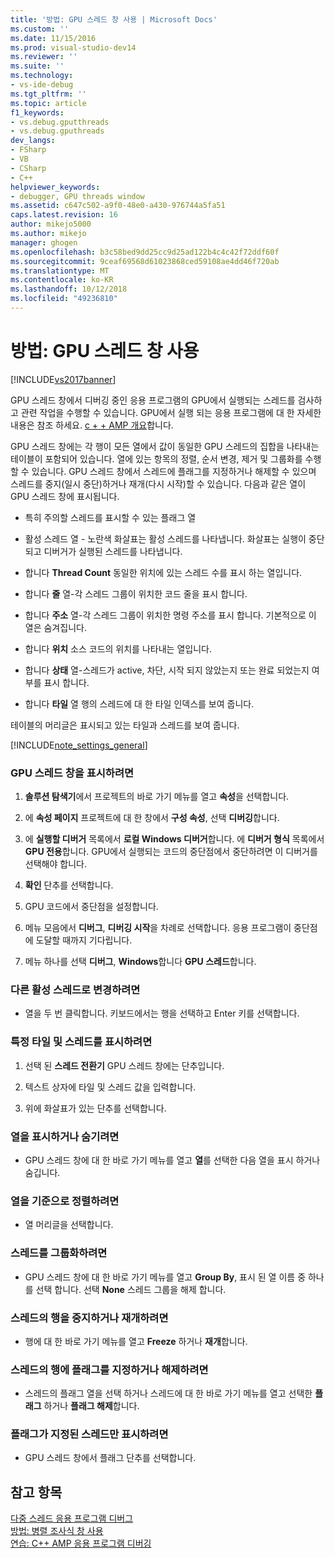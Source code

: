 ```yaml
---
title: '방법: GPU 스레드 창 사용 | Microsoft Docs'
ms.custom: ''
ms.date: 11/15/2016
ms.prod: visual-studio-dev14
ms.reviewer: ''
ms.suite: ''
ms.technology:
- vs-ide-debug
ms.tgt_pltfrm: ''
ms.topic: article
f1_keywords:
- vs.debug.gputthreads
- vs.debug.gputhreads
dev_langs:
- FSharp
- VB
- CSharp
- C++
helpviewer_keywords:
- debugger, GPU threads window
ms.assetid: c647c502-a9f0-48e0-a430-976744a5fa51
caps.latest.revision: 16
author: mikejo5000
ms.author: mikejo
manager: ghogen
ms.openlocfilehash: b3c58bed9dd25cc9d25ad122b4c4c42f72ddf60f
ms.sourcegitcommit: 9ceaf69568d61023868ced59108ae4dd46f720ab
ms.translationtype: MT
ms.contentlocale: ko-KR
ms.lasthandoff: 10/12/2018
ms.locfileid: "49236810"
---
```

# <a name="how-to-use-the-gpu-threads-window"></a>방법: GPU 스레드 창 사용
[!INCLUDE[vs2017banner](../includes/vs2017banner.md)]

GPU 스레드 창에서 디버깅 중인 응용 프로그램의 GPU에서 실행되는 스레드를 검사하고 관련 작업을 수행할 수 있습니다. GPU에서 실행 되는 응용 프로그램에 대 한 자세한 내용은 참조 하세요. [c + + AMP 개요](http://msdn.microsoft.com/library/9e593b06-6e3c-43e9-8bae-6d89efdd39fc)합니다.  
  
 GPU 스레드 창에는 각 행이 모든 열에서 값이 동일한 GPU 스레드의 집합을 나타내는 테이블이 포함되어 있습니다. 열에 있는 항목의 정렬, 순서 변경, 제거 및 그룹화를 수행할 수 있습니다. GPU 스레드 창에서 스레드에 플래그를 지정하거나 해제할 수 있으며 스레드를 중지(일시 중단)하거나 재개(다시 시작)할 수 있습니다. 다음과 같은 열이 GPU 스레드 창에 표시됩니다.  
  
-   특히 주의할 스레드를 표시할 수 있는 플래그 열  
  
-   활성 스레드 열 - 노란색 화살표는 활성 스레드를 나타냅니다. 화살표는 실행이 중단되고 디버거가 실행된 스레드를 나타냅니다.  
  
-   합니다 **Thread Count** 동일한 위치에 있는 스레드 수를 표시 하는 열입니다.  
  
-   합니다 **줄** 열-각 스레드 그룹이 위치한 코드 줄을 표시 합니다.  
  
-   합니다 **주소** 열-각 스레드 그룹이 위치한 명령 주소를 표시 합니다. 기본적으로 이 열은 숨겨집니다.  
  
-   합니다 **위치** 소스 코드의 위치를 나타내는 열입니다.  
  
-   합니다 **상태** 열-스레드가 active, 차단, 시작 되지 않았는지 또는 완료 되었는지 여부를 표시 합니다.  
  
-   합니다 **타일** 열 행의 스레드에 대 한 타일 인덱스를 보여 줍니다.  
  
 테이블의 머리글은 표시되고 있는 타일과 스레드를 보여 줍니다.  
  
 [!INCLUDE[note_settings_general](../includes/note-settings-general-md.md)]  
  
### <a name="to-display-the-gpu-threads-window"></a>GPU 스레드 창을 표시하려면  
  
1.  **솔루션 탐색기**에서 프로젝트의 바로 가기 메뉴를 열고 **속성**을 선택합니다.  
  
2.  에 **속성 페이지** 프로젝트에 대 한 창에서 **구성 속성**, 선택 **디버깅**합니다.  
  
3.  에 **실행할 디버거** 목록에서 **로컬 Windows 디버거**합니다. 에 **디버거 형식** 목록에서 **GPU 전용**합니다. GPU에서 실행되는 코드의 중단점에서 중단하려면 이 디버거를 선택해야 합니다.  
  
4.  **확인** 단추를 선택합니다.  
  
5.  GPU 코드에서 중단점을 설정합니다.  
  
6.  메뉴 모음에서 **디버그**, **디버깅 시작**을 차례로 선택합니다. 응용 프로그램이 중단점에 도달할 때까지 기다립니다.  
  
7.  메뉴 하나를 선택 **디버그**, **Windows**합니다 **GPU 스레드**합니다.  
  
### <a name="to-change-to-a-different-active-thread"></a>다른 활성 스레드로 변경하려면  
  
-   열을 두 번 클릭합니다. 키보드에서는 행을 선택하고 Enter 키를 선택합니다.  
  
### <a name="to-display-a-particular-tile-and-thread"></a>특정 타일 및 스레드를 표시하려면  
  
1.  선택 된 **스레드 전환기** GPU 스레드 창에는 단추입니다.  
  
2.  텍스트 상자에 타일 및 스레드 값을 입력합니다.  
  
3.  위에 화살표가 있는 단추를 선택합니다.  
  
### <a name="to-display-or-hide-a-column"></a>열을 표시하거나 숨기려면  
  
-   GPU 스레드 창에 대 한 바로 가기 메뉴를 열고 **열**를 선택한 다음 열을 표시 하거나 숨깁니다.  
  
### <a name="to-sort-by-a-column"></a>열을 기준으로 정렬하려면  
  
-   열 머리글을 선택합니다.  
  
### <a name="to-group-threads"></a>스레드를 그룹화하려면  
  
-   GPU 스레드 창에 대 한 바로 가기 메뉴를 열고 **Group By**, 표시 된 열 이름 중 하나를 선택 합니다. 선택 **None** 스레드 그룹을 해제 합니다.  
  
### <a name="to-freeze-or-thaw-a-row-of-threads"></a>스레드의 행을 중지하거나 재개하려면  
  
-   행에 대 한 바로 가기 메뉴를 열고 **Freeze** 하거나 **재개**합니다.  
  
### <a name="to-flag-or-unflag-a-row-of-threads"></a>스레드의 행에 플래그를 지정하거나 해제하려면  
  
-   스레드의 플래그 열을 선택 하거나 스레드에 대 한 바로 가기 메뉴를 열고 선택한 **플래그** 하거나 **플래그 해제**합니다.  
  
### <a name="to-display-only-flagged-threads"></a>플래그가 지정된 스레드만 표시하려면  
  
-   GPU 스레드 창에서 플래그 단추를 선택합니다.  
  
## <a name="see-also"></a>참고 항목  
 [다중 스레드 응용 프로그램 디버그](../debugger/debug-multithreaded-applications-in-visual-studio.md)   
 [방법: 병렬 조사식 창 사용](../debugger/how-to-use-the-parallel-watch-window.md)   
 [연습: C++ AMP 응용 프로그램 디버깅](http://msdn.microsoft.com/library/40e92ecc-f6ba-411c-960c-b3047b854fb5)



